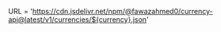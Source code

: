 URL = 'https://cdn.jsdelivr.net/npm/@fawazahmed0/currency-api@latest/v1/currencies/${currency}.json'

